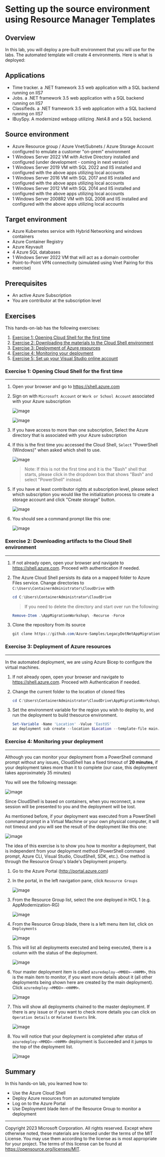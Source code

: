 # Setting up the source environment using Resource Manager Templates

## Overview

In this lab, you will deploy a pre-built environment that you will use for the labs. The automated template will create 4 environments. Here is what is deployed:

## Applications
* Time tracker.  a .NET framework 3.5 web application with a SQL backend running on IIS7
* Jobs. a .NET framework 3.5 web application with a SQL backend running on IIS7
* Classifieds.  a .NET framework 3.5 web application with a SQL backend running on IIS7
* IBuySpy. A modernized webapp utilizing .Net4.8 and a SQL backend.

## Source environment
* Azure Resource group / Azure Vnet/Subnets / Azure Storage Account configured to emulate a customer "on-prem" environment
* 1 Windows Server 2022 VM with Active Directory installed and configured (under development - coming in next version)
* 1 Windows Server 2019 VM with SQL 2022 and IIS installed and configured with the above apps utilizing local accounts
* 1 Windows Server 2016 VM with SQL 2017 and IIS installed and configured with the above apps utilizing local accounts
* 1 Windows Server 2012 VM with SQL 2014 and IIS installed and configured with the above apps utilizing local accounts
* 1 Windows Server 2008R2 VM with SQL 2008 and IIS installed and configured with the above apps utilizing local accounts

## Target environment

* Azure Kubernetes service with Hybrid Networking and windows containers
* Azure Container Registry
* Azure Keyvault
* 4 Azure SQL databases
* 1 Windows Server 2022 VM that will act as a domain controller
* Point-to-Point VPN connectivity (simulated using Vnet Pairing for this exercise)

## Prerequisites

* An active Azure Subscription
* You are contributor at the subscription level

## Exercises

This hands-on-lab has the following exercises:

1. [Exercise 1: Opening Cloud Shell for the first time](#ex1)
1. [Exercise 2: Downloading the materials to the Cloud Shell environment](#ex2)
1. [Exercise 3: Deployment of Azure resources](#ex3)
1. [Exercise 4: Monitoring your deployment](#ex4)
1. [Exercise 5: Set up your Visual Studio online account](#ex5)

### Exercise 1: Opening Cloud Shell for the first time<a name="ex1"></a>

----

1. Open your browser and go to <a href="https://shell.azure.com" target="_new">https://shell.azure.com</a>

1. Sign on with `Microsoft Account` or `Work or School Account` associated with your Azure subscription

    ![image](./media/02-01-a.png)

    ![image](./media/02-01-b.png)

1. If you have access to more than one subscription, Select the Azure directory that is associated with your Azure subscription

1. If this is the first time you accessed the Cloud Shell, `Select` "PowerShell (Windows)" when asked which shell to use.

    ![image](./media/pic1.jpg)

    > Note: If this is not the first time and it is the "Bash" shell that starts, please click in the dropdown box that shows "Bash" and select "PowerShell" instead.

1. If you have at least contributor rights at subscription level, please select which subscription you would like the initialization process to create a storage account and click "Create storage" button.

    ![image](./media/pic2.jpg)

1. You should see a command prompt like this one:

    ![image](./media/pic3.jpg)

### Exercise 2: Downloading artifacts to the Cloud Shell environment<a name="ex2"></a>

----

1. If not already open, open your browser and navigate to <a href="https://shell.azure.com" target="_new">https://shell.azure.com</a>. Proceed with authentication if needed.

1. The Azure Cloud Shell persists its data on a mapped folder to Azure Files service. Change directories to `C:\Users\ContainerAdministrator\CloudDrive` with

    ```powershell
    cd C:\Users\ContainerAdministrator\CloudDrive
    ```
    > If you need to delete the directory and start over run the following:
    ```powershell
    Remove-Item .\AppMigrationWorkshop\ -Recurse -Force
    ```
1. Clone the repository from its source

    ```powershell
    git clone https://github.com/Azure-Samples/LegacyDotNetAppMigrationWorkshop.git
    ```

### Exercise 3: Deployment of Azure resources<a name="ex3"></a>

----

In the automated deployment, we are using Azure Bicep to configure the virtual machines. 

1. If not already open, open your browser and navigate to <a href="https://shell.azure.com" target="_new">https://shell.azure.com</a>. Proceed with Authentication if needed.

1. Change the current folder to the location of cloned files

    ```powershell
    cd C:\Users\ContainerAdministrator\CloudDrive\AppMigrationWorkshop\Shared\IaaS\Bicep
    ```

2. Set the environment variable for the region you wish to deploy to, and run the deployment to build thesource environment.

    ```powershell
    Set-Variable -Name 'Location' -Value 'EastUS'
    az deployment sub create --location $Location --template-file main.bicep
    ```
    
### Exercise 4: Monitoring your deployment<a name="ex4"></a>

----
Although you can monitor your deployment from a PowerShell command prompt without any issues, CloudShell has a fixed timeout of **20 minutes**, if your deployment takes more than it to complete (our case, this deployment takes approximately 35 minutes) 

You will see the following message:

  ![image](./media/pic8.png)

Since CloudShell is based on containers, when you reconnect, a new session will be presented to you and the deployment will be lost.

As mentioned before, if your deployment was executed from a PowerShell command prompt in a Virtual Machine or your own physical computer, it will not timeout and you will see the result of the deployment like this one:

  ![image](./media/pic7.png)

The idea of this exercise is to show you how to monitor a deployment, that is independent from your deployment method (PowerShell command prompt, Azure CLI, Visual Studio, CloudShell, SDK, etc.). One method is through the Resource Group's blade's Deployment property.

1. Go to the Azure Portal (http://portal.azure.com)

1. In the portal, in the left navigation pane, click `Resource Groups`

    ![image](./media/02-01-c.png)

1. From the Resource Group list, select the one deployed in HOL 1 (e.g. AppModernization-RG)

    ![image](./media/02-01-d.png)

1. From the Resource Group blade, there is a left menu item list, click on `Deployments`

    ![image](./media/pic4.png)

1. This will list all deployments executed and being executed, there is a column with the status of the deployment.

    ![image](./media/pic5.png)

1. Your master deployment item is called `azuredeploy-<MMDD>-<HHMM>`, this is the main item to monitor, if you want more details about it (all other deployments being shown here are created by the main deployment). Click `azuredeploy-<MMDD>-<HHMM>`.

    ![image](./media/pic6.png)

1. This will show all deployments chained to the master deployment. If there is any issue or if you want to check more details you can click on `Operation Details` or `Related Events` link.

    ![image](./media/pic10.png)

1. You will notice that your deployment is completed after status of `azuredeploy-<MMDD>-<HHMM>` deployment is Succeeded and it jumps to the top of the deployment list.

    ![image](./media/pic11.png)



## Summary

In this hands-on lab, you learned how to:

* Use the Azure Cloud Shell
* Deploy Azure resources from an automated template
* Log on to the Azure Portal
* Use Deployment blade item of the Resource Group to monitor a deployment

----

Copyright 2023 Microsoft Corporation. All rights reserved. Except where otherwise noted, these materials are licensed under the terms of the MIT License. You may use them according to the license as is most appropriate for your project. The terms of this license can be found at https://opensource.org/licenses/MIT.

